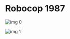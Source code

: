 # Robocop 1987 

![img 0](https://i.imgur.com/tLRb2x9.jpg)

![img 1](https://i.imgur.com/OadK4KV.jpg)

